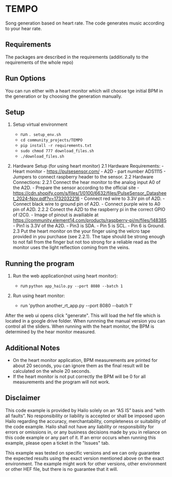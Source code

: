 TEMPO
================================================================

Song generation based on heart rate. The code generates music according to your hear rate. 

Requirements
------------

The packages are described in the requirements (additionally to the requirements of the whole repo)

Run Options
-----------
You can run either with a heart monitor which will choose tge initial BPM in the generation or by choosing the generation manually. 

Setup
-----

1. Setup virtual environment
    - run `. setup_env.sh`
    - `cd community_projects/TEMPO`
    - `pip install -r requirements.txt`
    - `sudo chmod 777 download_files.sh`
    - `./download_files.sh`

2. Hardware Setup (for using heart monitor)
    2.1 Hardware Requirements:
        - Heart monitor - https://pulsesensor.com/
        - A2D - part number ADS1115
        - Jumpers to connect raspberry header to the sensor.
    2.2 Hardware Connections:
        2.2.1 Connect the hear monitor to the analog input A0 of the A2D.
            - Prepare the sensor according to the official site - https://cdn.shopify.com/s/files/1/0100/6632/files/PulseSensor_Datasheet_2024-Nov.pdf?v=1732032216
            - Connect red wire to 3.3V pin of A2D.
            - Connect black wire to ground pin of A2D.
            - Connect purple wire to A0 pin of A2D.
        2.2.2 Conect the A2D to the raspberry pi in the correct GPIO of I2C0. 
            - Image of pinout is availiable at https://community.element14.com/products/raspberry-pi/m/files/148385
            - Pin1 is 3.3V of the A2D.
            - Pin3 is SDA.
            - Pin 5 is SCL.
            - Pin 6 is Ground.
    2.3 Put the heart monitor on the your finger using the velcro tape provided in you purchase (see 2.2.1). 
        The tape should be strong enough to not fall from the finger but not too strong for a reliable read as the monitor uses the light reflection coming from the veins. 

Running the program
-------------------

1. Run the web application(not using heart monitor):
    - run `python app_hailo.py --port 8080 --batch 1`

2. Run using heart monitor:
    - run 'python another_rt_app.py --port 8080 --batch 1'

After the web ui opens click "generate". This will load the hef file which is located in a google drive folder. 
When runnning the manual version you can control all the sliders.
When running with the heart monitor, the BPM is determined by the hear monitor measured.

Additional Notes
----------------

- On the heart monitor application, BPM measurements are printed for about 20 seconds, you can ignore them as the final result will be calculated on the whole 20 seconds. 
- If the heart monitor is not put correctly the BPM will be 0 for all measurements and the program will not work. 

Disclaimer
----------
This code example is provided by Hailo solely on an “AS IS” basis and “with all faults”. No responsibility or liability is accepted or shall be imposed upon Hailo regarding the accuracy, merchantability, completeness or suitability of the code example. Hailo shall not have any liability or responsibility for errors or omissions in, or any business decisions made by you in reliance on this code example or any part of it. If an error occurs when running this example, please open a ticket in the "Issues" tab.

This example was tested on specific versions and we can only guarantee the expected results using the exact version mentioned above on the exact environment. The example might work for other versions, other environment or other HEF file, but there is no guarantee that it will.